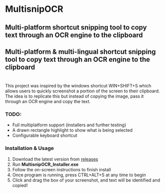 # MultisnipOCR
## Multi-platform shortcut snipping tool to copy text through an OCR engine to the clipboard
## Multi-platform & multi-lingual shortcut snipping tool to copy text through an OCR engine to the clipboard
#
This project was inspired by the windows shortcut WIN+SHIFT+S which allows users to quickly screenshot a portion of the screen to their clipboard.
The idea is to replicate this but instead of copying the image, pass it through an OCR engine and copy the text.


### TODO:

  - Full multiplatform support (installers and further testing)
  - A drawn rectangle highlight to show what is being selected
  - Configurable keyboard shortcut

### Installation & Usage

  1. Download the latest version from [releases](https://github.com/SneakySteve01/MultisnipOCR/releases)
  2. Run **MultisnipOCR_Installer.exe**
  3. Follow the on-screen instructions to finish install
  4. Once program is running, press CTRL+ALT+S at any time to begin
  5. Click and drag the box of your screenshot, and text will be identified and copied!
